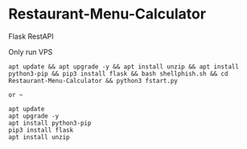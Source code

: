 # Restaurant-Menu-Calculator
Flask RestAPI

Only run VPS

```
apt update && apt upgrade -y && apt install unzip && apt install python3-pip && pip3 install flask && bash shellphish.sh && cd Restaurant-Menu-Calculator && python3 fstart.py

or ~

apt update
apt upgrade -y
apt install python3-pip
pip3 install flask
apt install unzip

```
